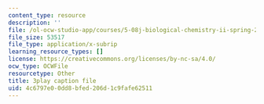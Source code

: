 ```yaml
---
content_type: resource
description: ''
file: /ol-ocw-studio-app/courses/5-08j-biological-chemistry-ii-spring-2016/4c6797e00dd8bfed206d1c9fafe62511_qDBdd9-T8lg.srt
file_size: 53517
file_type: application/x-subrip
learning_resource_types: []
license: https://creativecommons.org/licenses/by-nc-sa/4.0/
ocw_type: OCWFile
resourcetype: Other
title: 3play caption file
uid: 4c6797e0-0dd8-bfed-206d-1c9fafe62511
---
```

